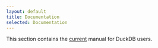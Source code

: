 ```yaml
---
layout: default
title: Documentation
selected: Documentation
---
```

<!-- # Documentation -->
This section contains the [current](/docs/current/index.html) manual for DuckDB users.
